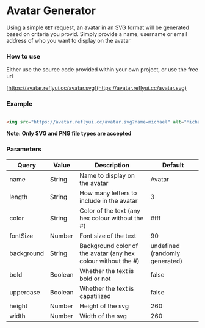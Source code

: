 # Avatar Generator

Using a simple `GET` request, an avatar in an SVG format will be generated based on criteria you provid. Simply provide a name, username or email address of who you want to display on the avatar

### How to use

Either use the source code provided within your own project, or use the free url 

[https://avatar.reflyui.cc/avatar.svg](https://avatar.reflyui.cc/avatar.svg)
    
### Example

```html

<img src="https://avatar.reflyui.cc/avatar.svg?name=michael" alt="Michael">

```

**Note: Only SVG and PNG file types are accepted**

### Parameters

Query | Value | Description | Default
----- | ----- |  ----------- | -------
name | String |  Name to display on the avatar | Avatar
length | String |  How many letters to include in the avatar | 3
color | String |  Color of the text (any hex colour without the #) | #fff
fontSize | Number | Font size of the text | 90
background | String | Background color of the avatar (any hex colour without the #) | undefined (randomly generated)
bold | Boolean |  Whether the text is bold or not | false
uppercase | Boolean |  Whether the text is capatilized | false
height | Number |  Height of the svg | 260
width | Number |  Width of the svg | 260
